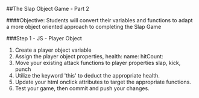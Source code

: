 ##The Slap Object Game - Part 2

####Objective:
Students will convert their variables and functions to adapt a more object oriented approach to completing the Slap Game

###Step 1 - JS - Player Object

1. Create a player object variable
1. Assign the player object properties, health: name: hitCount: 
1. Move your existing attack functions to player properties slap, kick, punch
1. Utilize the keyword 'this' to deduct the appropriate health.
1. Update your html onclick attributes to target the appropriate functions.
1. Test your game, then commit and push your changes.